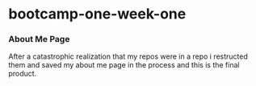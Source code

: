 # bootcamp-one-week-one
### About Me Page

After a catastrophic realization that my repos were in a repo i restructed them and saved my about me page in the process and this is the final product.

